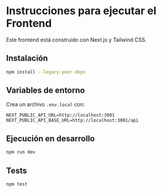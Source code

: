 # Instrucciones para ejecutar el Frontend

Este frontend está construido con Next.js y Tailwind CSS.

## Instalación

```bash
npm install --legacy-peer-deps
```

## Variables de entorno

Crea un archivo `.env.local` con:

```
NEXT_PUBLIC_API_URL=http://localhost:3001
NEXT_PUBLIC_API_BASE_URL=http://localhost:3001/api 
```

## Ejecución en desarrollo

```bash
npm run dev
```

## Tests

```bash
npm test
```
